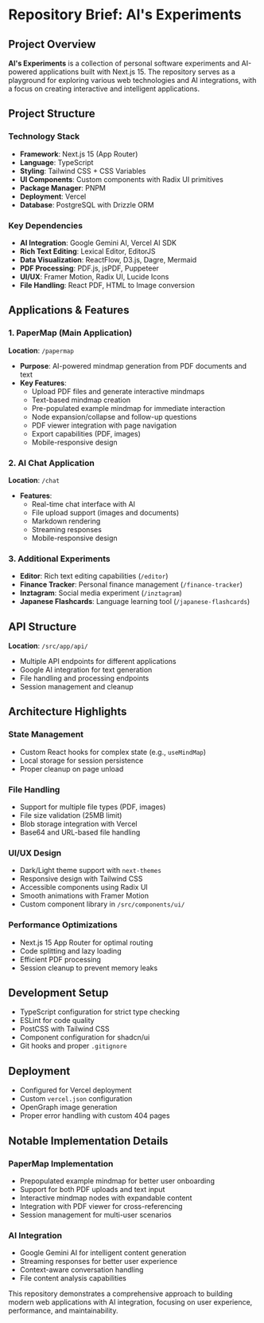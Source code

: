 # Repository Brief: Al's Experiments

## Project Overview
**Al's Experiments** is a collection of personal software experiments and AI-powered applications built with Next.js 15. The repository serves as a playground for exploring various web technologies and AI integrations, with a focus on creating interactive and intelligent applications.

## Project Structure

### Technology Stack
- **Framework**: Next.js 15 (App Router)
- **Language**: TypeScript
- **Styling**: Tailwind CSS + CSS Variables
- **UI Components**: Custom components with Radix UI primitives
- **Package Manager**: PNPM
- **Deployment**: Vercel
- **Database**: PostgreSQL with Drizzle ORM

### Key Dependencies
- **AI Integration**: Google Gemini AI, Vercel AI SDK
- **Rich Text Editing**: Lexical Editor, EditorJS
- **Data Visualization**: ReactFlow, D3.js, Dagre, Mermaid
- **PDF Processing**: PDF.js, jsPDF, Puppeteer
- **UI/UX**: Framer Motion, Radix UI, Lucide Icons
- **File Handling**: React PDF, HTML to Image conversion

## Applications & Features

### 1. PaperMap (Main Application)
**Location**: `/papermap`
- **Purpose**: AI-powered mindmap generation from PDF documents and text
- **Key Features**:
  - Upload PDF files and generate interactive mindmaps
  - Text-based mindmap creation
  - Pre-populated example mindmap for immediate interaction
  - Node expansion/collapse and follow-up questions
  - PDF viewer integration with page navigation
  - Export capabilities (PDF, images)
  - Mobile-responsive design

### 2. AI Chat Application
**Location**: `/chat`
- **Features**:
  - Real-time chat interface with AI
  - File upload support (images and documents)
  - Markdown rendering
  - Streaming responses
  - Mobile-responsive design

### 3. Additional Experiments
- **Editor**: Rich text editing capabilities (`/editor`)
- **Finance Tracker**: Personal finance management (`/finance-tracker`)
- **Inztagram**: Social media experiment (`/inztagram`)
- **Japanese Flashcards**: Language learning tool (`/japanese-flashcards`)

## API Structure
**Location**: `/src/app/api/`
- Multiple API endpoints for different applications
- Google AI integration for text generation
- File handling and processing endpoints
- Session management and cleanup

## Architecture Highlights

### State Management
- Custom React hooks for complex state (e.g., `useMindMap`)
- Local storage for session persistence
- Proper cleanup on page unload

### File Handling
- Support for multiple file types (PDF, images)
- File size validation (25MB limit)
- Blob storage integration with Vercel
- Base64 and URL-based file handling

### UI/UX Design
- Dark/Light theme support with `next-themes`
- Responsive design with Tailwind CSS
- Accessible components using Radix UI
- Smooth animations with Framer Motion
- Custom component library in `/src/components/ui/`

### Performance Optimizations
- Next.js 15 App Router for optimal routing
- Code splitting and lazy loading
- Efficient PDF processing
- Session cleanup to prevent memory leaks

## Development Setup
- TypeScript configuration for strict type checking
- ESLint for code quality
- PostCSS with Tailwind CSS
- Component configuration for shadcn/ui
- Git hooks and proper `.gitignore`

## Deployment
- Configured for Vercel deployment
- Custom `vercel.json` configuration
- OpenGraph image generation
- Proper error handling with custom 404 pages

## Notable Implementation Details

### PaperMap Implementation
- Prepopulated example mindmap for better user onboarding
- Support for both PDF uploads and text input
- Interactive mindmap nodes with expandable content
- Integration with PDF viewer for cross-referencing
- Session management for multi-user scenarios

### AI Integration
- Google Gemini AI for intelligent content generation
- Streaming responses for better user experience
- Context-aware conversation handling
- File content analysis capabilities

This repository demonstrates a comprehensive approach to building modern web applications with AI integration, focusing on user experience, performance, and maintainability.
